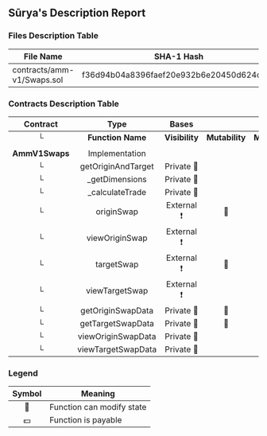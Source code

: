 ## Sūrya's Description Report

### Files Description Table


|  File Name  |  SHA-1 Hash  |
|-------------|--------------|
| contracts/amm-v1/Swaps.sol | f36d94b04a8396faef20e932b6e20450d624ccd5 |


### Contracts Description Table


|  Contract  |         Type        |       Bases      |                  |                 |
|:----------:|:-------------------:|:----------------:|:----------------:|:---------------:|
|     └      |  **Function Name**  |  **Visibility**  |  **Mutability**  |  **Modifiers**  |
||||||
| **AmmV1Swaps** | Implementation |  |||
| └ | getOriginAndTarget | Private 🔐 |   | |
| └ | _getDimensions | Private 🔐 |   | |
| └ | _calculateTrade | Private 🔐 |   | |
| └ | originSwap | External ❗️ | 🛑  |NO❗️ |
| └ | viewOriginSwap | External ❗️ |   |NO❗️ |
| └ | targetSwap | External ❗️ | 🛑  |NO❗️ |
| └ | viewTargetSwap | External ❗️ |   |NO❗️ |
| └ | getOriginSwapData | Private 🔐 | 🛑  | |
| └ | getTargetSwapData | Private 🔐 | 🛑  | |
| └ | viewOriginSwapData | Private 🔐 |   | |
| └ | viewTargetSwapData | Private 🔐 |   | |


### Legend

|  Symbol  |  Meaning  |
|:--------:|-----------|
|    🛑    | Function can modify state |
|    💵    | Function is payable |
